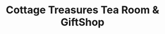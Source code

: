 ---
title: "Cottage Treasures Tea Room & GiftShop"
url: /ringgold/cottage-treasures-tea-room-and-giftshop/
shop: gift
---
